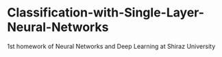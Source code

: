 # Classification-with-Single-Layer-Neural-Networks
1st homework of Neural Networks and Deep Learning at Shiraz University
